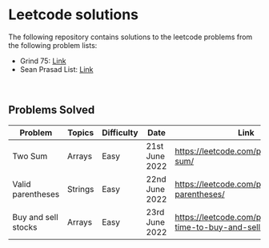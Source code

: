 # Leetcode solutions

The following repository contains solutions to the leetcode problems from the following problem lists:

- Grind 75: [Link](https://www.techinterviewhandbook.org/grind75)
- Sean Prasad List: [Link](https://leetcode.com/list/9k7j58mc/)

<br>

## Problems Solved


Problem  | Topics | Difficulty | Date | Link
-------- | ------ | ----- | ----- | -----
Two Sum  | Arrays | Easy  | 21st June 2022 | https://leetcode.com/problems/two-sum/
Valid parentheses | Strings	| Easy | 22nd June 2022 | https://leetcode.com/problems/valid-parentheses/
Buy and sell stocks | Arrays | Easy | 23rd June 2022 | https://leetcode.com/problems/best-time-to-buy-and-sell-stock/

